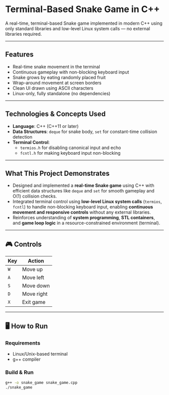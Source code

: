# Terminal-Based Snake Game in C++

A real-time, terminal-based Snake game implemented in modern C++ using only standard libraries and low-level Linux system calls — no external libraries required.

---

## Features

- Real-time snake movement in the terminal
- Continuous gameplay with non-blocking keyboard input
- Snake grows by eating randomly placed fruit
- Wrap-around movement at screen borders
- Clean UI drawn using ASCII characters
- Linux-only, fully standalone (no dependencies)

---

## Technologies & Concepts Used

- **Language**: C++ (C++11 or later)
- **Data Structures**: `deque` for snake body, `set` for constant-time collision detection
- **Terminal Control**:  
  - `termios.h` for disabling canonical input and echo  
  - `fcntl.h` for making keyboard input non-blocking

---

## What This Project Demonstrates

- Designed and implemented a **real-time Snake game** using C++ with efficient data structures like `deque` and `set` for smooth gameplay and O(1) collision checks.
- Integrated terminal control using **low-level Linux system calls** (`termios`, `fcntl`) to handle non-blocking keyboard input, enabling **continuous movement and responsive controls** without any external libraries.
- Reinforces understanding of **system programming**, **STL containers**, and **game loop logic** in a resource-constrained environment (terminal).

---

## 🎮 Controls

| Key     | Action         |
|---------|----------------|
| `W`     | Move up        |
| `A`     | Move left      |
| `S`     | Move down      |
| `D`     | Move right     |
| `X`     | Exit game      |

---

## 🖥️ How to Run

### Requirements
- Linux/Unix-based terminal
- g++ compiler

### Build & Run

```bash
g++ -o snake_game snake_game.cpp
./snake_game

